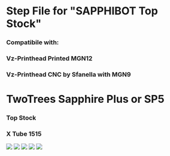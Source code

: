 # Step File for "SAPPHIBOT Top Stock"
### Compatibile with:
### Vz-Printhead Printed MGN12
### Vz-Printhead CNC by Sfanella with MGN9

# TwoTrees Sapphire Plus or SP5
### Top Stock
### X Tube 1515


![](https://onedrive.live.com/embed?resid=2A6BE858ABEEB97B%21615345&authkey=%21ACcWkevuUSs0L1U&width=1607&height=776)
![](https://onedrive.live.com/embed?resid=2A6BE858ABEEB97B%21615351&authkey=%21AHsScCCUBDtkFEE&width=1402&height=780)
![](https://onedrive.live.com/embed?resid=2A6BE858ABEEB97B%21615333&authkey=%21AMQTol4phfF4L80&width=1517&height=787)
![](https://onedrive.live.com/embed?resid=2A6BE858ABEEB97B%21615331&authkey=%21APS9NM5avzAyYqY&width=915&height=721)
![](https://onedrive.live.com/embed?resid=2A6BE858ABEEB97B%21615339&authkey=%21AEmnzZyn2DxIRXU&width=992&height=735)
